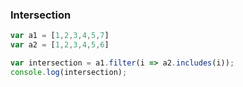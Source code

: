 ### Intersection

~~~javascript
var a1 = [1,2,3,4,5,7]
var a2 = [1,2,3,4,5,6]

var intersection = a1.filter(i => a2.includes(i));
console.log(intersection);
~~~
